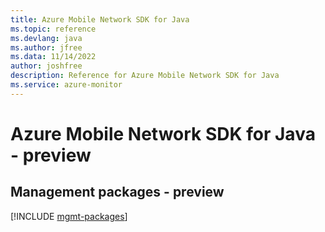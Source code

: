 ```yaml
---
title: Azure Mobile Network SDK for Java
ms.topic: reference
ms.devlang: java
ms.author: jfree
ms.data: 11/14/2022
author: joshfree
description: Reference for Azure Mobile Network SDK for Java
ms.service: azure-monitor
---
```

# Azure Mobile Network SDK for Java - preview

## Management packages - preview
[!INCLUDE [mgmt-packages](mobile-network-mgmt-index.md)]